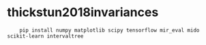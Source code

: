 # thickstun2018invariances

```
    pip install numpy matplotlib scipy tensorflow mir_eval mido scikit-learn intervaltree
```

